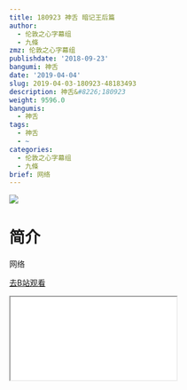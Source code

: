 ```yaml
---
title: 180923 神舌 暗记王后篇
author:
  - 伦敦之心字幕组
  - 九條
zmz: 伦敦之心字幕组
publishdate: '2018-09-23'
bangumi: 神舌
date: '2019-04-04'
slug: 2019-04-03-180923-48183493
description: 神舌&#8226;180923
weight: 9596.0
bangumis:
  - 神舌
tags:
  - 神舌
  - ~
categories:
  - 伦敦之心字幕组
  - 九條
brief: 网络
---
```

![](https://raw.githubusercontent.com/tcgriffith/owaraisite/master/static/tmpimg/I00Y9kB.jpg)
# 简介  
网络  

[去B站观看](https://www.bilibili.com/video/av48183493/)
<div class ="resp-container"><iframe class="testiframe" src="//player.bilibili.com/player.html?aid=48183493"", scrolling="no", allowfullscreen="true" > </iframe></div> 
